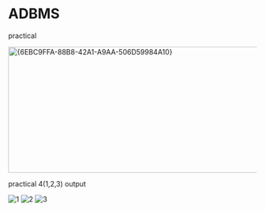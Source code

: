 # ADBMS
practical

<img width="882" height="255" alt="{6EBC9FFA-88B8-42A1-A9AA-506D59984A10}" src="https://github.com/user-attachments/assets/4f31c070-3f4c-4a4b-8ed5-49c31809dc05" />


practical 4(1,2,3)
output

![1](https://github.com/user-attachments/assets/b4e96aeb-84fc-4893-bb16-e686ed7877ff)
![2](https://github.com/user-attachments/assets/6ba8da5f-1d3c-4411-b688-0eeb40e16cc1)
![3](https://github.com/user-attachments/assets/f2b84af8-5ef0-40ea-b84b-087834432446)
